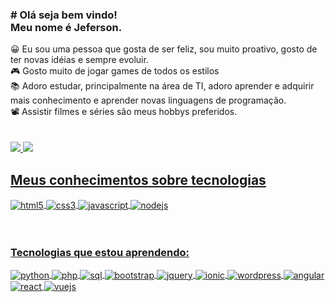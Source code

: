 <div>
<h3> # Olá seja bem vindo!<br>
Meu nome é Jeferson.<br> </h3>
</div>
😀 Eu sou uma pessoa que gosta de ser feliz, sou muito proativo, gosto de ter novas idéias e sempre evoluir.<br>
🎮 Gosto muito de jogar games de todos os estilos<br>
📚 Adoro estudar, principalmente na área de TI, adoro aprender e adquirir mais conhecimento e aprender novas linguagens de programação.<br>
📽 Assistir filmes e séries são meus hobbys preferidos.<br><br><br>

<div>
  <a href="https://github.com/Artking3010">
  <img heinght="180em" src="https://github-readme-stats.vercel.app/api?username=artking3010&show_icons=true&theme=tokyonight&inclue_all_commits=true&cont_private+true"/>
  <img heinght="180em" src="https://github-readme-stats.vercel.app/api/top-langs/?username=artking3010&layout=compact&langs_count=16&theme=tokyonight"/>
</div>

  ## Meus conhecimentos sobre tecnologias
  
<div>

  <img align="center" alt="html5" src= "https://img.shields.io/badge/HTML5-E34F26?style=for-the-badge&logo=html5&logoColor=white">
  <img align="center" alt="css3" src= "https://img.shields.io/badge/CSS3-1572B6?style=for-the-badge&logo=css3&logoColor=white">
  <img align="center" alt="javascript" src= "https://img.shields.io/badge/JavaScript-F7DF1E?style=for-the-badge&logo=javascript&logoColor=black">
  <img align="center" alt="nodejs" src= "https://img.shields.io/badge/Node.js-43853D?style=for-the-badge&logo=node.js&logoColor=white">

</div><br><br>
 

  <h3> Tecnologias que estou aprendendo:</h3> 
    
 <div>
 
  <img align="center" alt="python" src= "https://img.shields.io/badge/Python-14354C?style=for-the-badge&logo=python&logoColor=white">
  <img align="center" alt="php" src= "https://img.shields.io/badge/PHP-777BB4?style=for-the-badge&logo=php&logoColor=white">
  <img align="center" alt="sql" src= "https://img.shields.io/badge/MySQL-005C84?style=for-the-badge&logo=mysql&logoColor=white">
  <img align="center" alt="bootstrap" src= "https://img.shields.io/badge/Bootstrap-563D7C?style=for-the-badge&logo=bootstrap&logoColor=white">
  <img align="center" alt="jquery" src= "https://img.shields.io/badge/jQuery-0769AD?style=for-the-badge&logo=jquery&logoColor=white">
  <img align="center" alt="ionic" src= "https://img.shields.io/badge/Ionic-3880FF?style=for-the-badge&logo=ionic&logoColor=white">
  <img align="center" alt="wordpress" src= "https://img.shields.io/badge/Wordpress-21759B?style=for-the-badge&logo=wordpress&logoColor=white">
  <img align="center" alt="angular" src= "https://img.shields.io/badge/Angular-DD0031?style=for-the-badge&logo=angular&logoColor=white">
  <img align="center" alt="react" src= "https://img.shields.io/badge/React-20232A?style=for-the-badge&logo=react&logoColor=61DAFB"> 
  <img align="center" alt="vuejs" src= "https://img.shields.io/badge/Vue.js-35495E?style=for-the-badge&logo=vue.js&logoColor=4FC08D"> 
   
 </div>
  
        

